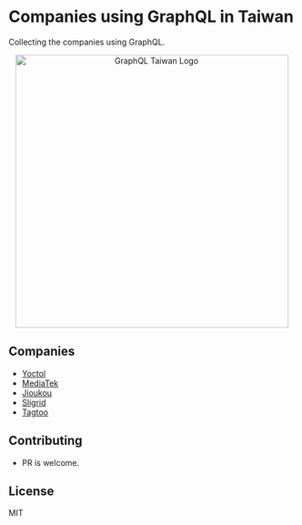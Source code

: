 # Companies using GraphQL in Taiwan

Collecting the companies using GraphQL.

<div align="center">
  <img width=480 src="https://user-images.githubusercontent.com/2382594/41636559-c4b00b54-7481-11e8-8c4a-772ab9a63acd.png" alt="GraphQL Taiwan Logo"> 
	<br>
</div>

## Companies

- [Yoctol](https://www.yoctol.com/)
- [MediaTek](https://www.mediatek.tw/)
- [Jioukou](https://jioukou.yosgo.com/)
- [Sligrid](https://sligrid.com/)
- [Tagtoo](https://www.tagtoo.com.tw)

## Contributing

- PR is welcome.

## License

MIT
